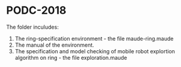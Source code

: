 # PODC-2018
The folder inculudes:
1. The ring-specification environment - the file maude-ring.maude
2. The manual of the environment.
3. The specification and model checking of mobile robot explortion algorithm on ring - the file exploration.maude
